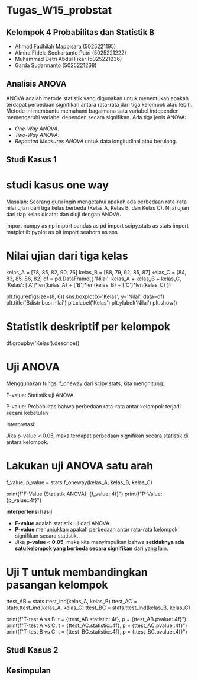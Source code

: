 # Tugas_W15_probstat
## Kelompok 4 Probabilitas dan Statistik B
- Ahmad Fadhilah Mappisara (5025221195)
- Almira Fidela Soehartanto Putri (5025221222)
- Muhammad Detri Abdul Fikar (5025221236)
- Garda Sudarmanto (5025221268)
## Analisis ANOVA
ANOVA adalah metode statistik yang digunakan untuk menentukan apakah terdapat perbedaan signifikan antara rata-rata dari tiga kelompok atau lebih. Metode ini membantu memahami bagaimana satu variabel independen memengaruhi variabel dependen secara signifikan. Ada tiga jenis ANOVA:
- _One-Way ANOVA_.
- _Two-Way ANOVA_.
- _Repeated Measures ANOVA_ untuk data longitudinal atau berulang.
## Studi Kasus 1
# **studi kasus one way**

Masalah: Seorang guru ingin mengetahui apakah ada perbedaan rata-rata nilai 
ujian dari tiga kelas berbeda (Kelas A, Kelas B, dan Kelas C). Nilai ujian dari 
tiap kelas dicatat dan diuji dengan ANOVA.


import numpy as np
import pandas as pd
import scipy.stats as stats
import matplotlib.pyplot as plt
import seaborn as sns

# Nilai ujian dari tiga kelas
kelas_A = [78, 85, 82, 90, 76]
kelas_B = [88, 79, 92, 85, 87]
kelas_C = [84, 83, 85, 86, 82]
df = pd.DataFrame({
    'Nilai': kelas_A + kelas_B + kelas_C,
    'Kelas': ['A']*len(kelas_A) + ['B']*len(kelas_B) + ['C']*len(kelas_C)
})


plt.figure(figsize=(8, 6))
sns.boxplot(x='Kelas', y='Nilai', data=df)
plt.title('Bdistribusi nilai')
plt.xlabel('Kelas')
plt.ylabel('Nilai')
plt.show()


# Statistik deskriptif per kelompok
df.groupby('Kelas').describe()

# **Uji ANOVA**

Menggunakan fungsi f_oneway dari scipy.stats, kita menghitung:

F-value: Statistik uji ANOVA

P-value: Probabilitas bahwa perbedaan rata-rata antar kelompok terjadi secara kebetulan

Interpretasi:

Jika p-value < 0.05, maka terdapat perbedaan signifikan secara statistik di antara kelompok.

# Lakukan uji ANOVA satu arah
f_value, p_value = stats.f_oneway(kelas_A, kelas_B, kelas_C)

print(f"F-Value (Statistik ANOVA): {f_value:.4f}")
print(f"P-Value: {p_value:.4f}")

**interpertensi hasil**
- **F-value** adalah statistik uji dari ANOVA.
- **P-value** menunjukkan apakah perbedaan antar rata-rata kelompok signifikan secara statistik.
- Jika **p-value < 0.05**, maka kita menyimpulkan bahwa **setidaknya ada satu kelompok yang berbeda secara signifikan** dari yang lain.


# Uji T untuk membandingkan pasangan kelompok
ttest_AB = stats.ttest_ind(kelas_A, kelas_B)
ttest_AC = stats.ttest_ind(kelas_A, kelas_C)
ttest_BC = stats.ttest_ind(kelas_B, kelas_C)

print(f"T-test A vs B: t = {ttest_AB.statistic:.4f}, p = {ttest_AB.pvalue:.4f}")
print(f"T-test A vs C: t = {ttest_AC.statistic:.4f}, p = {ttest_AC.pvalue:.4f}")
print(f"T-test B vs C: t = {ttest_BC.statistic:.4f}, p = {ttest_BC.pvalue:.4f}")
## Studi Kasus 2
## Kesimpulan
